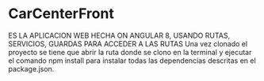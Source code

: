 # CarCenterFront
ES LA APLICACION WEB  HECHA ON ANGULAR 8, USANDO RUTAS, SERVICIOS, GUARDAS PARA ACCEDER A LAS RUTAS
Una vez clonado el proyecto se tiene que abrir la ruta donde se clono en la terminal y ejecutar el comando npm install para instalar todas las dependencias
descritas en el package.json.
